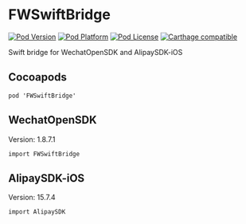 # FWSwiftBridge

[![Pod Version](https://img.shields.io/cocoapods/v/FWSwiftBridge.svg?style=flat)](http://cocoadocs.org/docsets/FWSwiftBridge/)
[![Pod Platform](https://img.shields.io/cocoapods/p/FWSwiftBridge.svg?style=flat)](http://cocoadocs.org/docsets/FWSwiftBridge/)
[![Pod License](https://img.shields.io/cocoapods/l/FWSwiftBridge.svg?style=flat)](https://github.com/lszzy/FWSwiftBridge/blob/master/LICENSE)
[![Carthage compatible](https://img.shields.io/badge/Carthage-compatible-4BC51D.svg?style=flat)](https://github.com/lszzy/FWSwiftBridge)

Swift bridge for WechatOpenSDK and AlipaySDK-iOS

## Cocoapods

	pod 'FWSwiftBridge'

## WechatOpenSDK

Version: 1.8.7.1

	import FWSwiftBridge

## AlipaySDK-iOS

Version: 15.7.4

	import AlipaySDK
